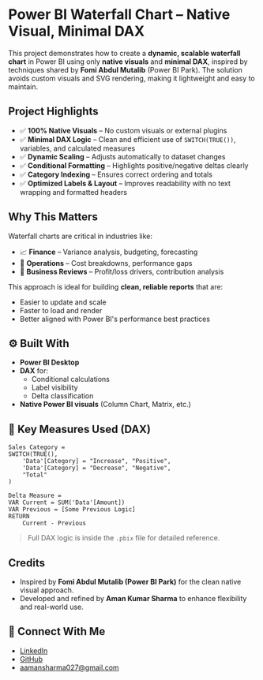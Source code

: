 # Power BI Waterfall Chart – Native Visual, Minimal DAX

This project demonstrates how to create a **dynamic, scalable waterfall chart** in Power BI using only **native visuals** and **minimal DAX**, inspired by techniques shared by **Fomi Abdul Mutalib** (Power BI Park). The solution avoids custom visuals and SVG rendering, making it lightweight and easy to maintain.


##  Project Highlights

- ✅ **100% Native Visuals** – No custom visuals or external plugins
- ✅ **Minimal DAX Logic** – Clean and efficient use of `SWITCH(TRUE())`, variables, and calculated measures
- ✅ **Dynamic Scaling** – Adjusts automatically to dataset changes
- ✅ **Conditional Formatting** – Highlights positive/negative deltas clearly
- ✅ **Category Indexing** – Ensures correct ordering and totals
- ✅ **Optimized Labels & Layout** – Improves readability with no text wrapping and formatted headers


##  Why This Matters

Waterfall charts are critical in industries like:

- 📈 **Finance** – Variance analysis, budgeting, forecasting
- 🧾 **Operations** – Cost breakdowns, performance gaps
- 💼 **Business Reviews** – Profit/loss drivers, contribution analysis

This approach is ideal for building **clean, reliable reports** that are:

- Easier to update and scale
- Faster to load and render
- Better aligned with Power BI's performance best practices


## ⚙ Built With

- **Power BI Desktop**
- **DAX** for:
  - Conditional calculations
  - Label visibility
  - Delta classification
- **Native Power BI visuals** (Column Chart, Matrix, etc.)



## 🧪 Key Measures Used (DAX)

```DAX
Sales Category =
SWITCH(TRUE(),
    'Data'[Category] = "Increase", "Positive",
    'Data'[Category] = "Decrease", "Negative",
    "Total"
)
```

```DAX
Delta Measure =
VAR Current = SUM('Data'[Amount])
VAR Previous = [Some Previous Logic]
RETURN
    Current - Previous
```

> Full DAX logic is inside the `.pbix` file for detailed reference.



##  Credits

- Inspired by **Fomi Abdul Mutalib (Power BI Park)** for the clean native visual approach.  
- Developed and refined by **Aman Kumar Sharma** to enhance flexibility and real-world use.


## 🔗 Connect With Me

-  [LinkedIn](https://www.linkedin.com/in/amansharma270)
-  [GitHub](https://github.com/Maveaman)
- aamansharma027@gmail.com

